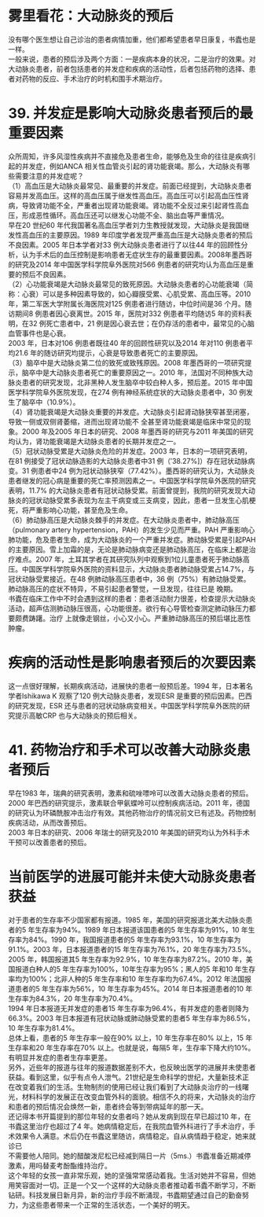# 雾里看花：大动脉炎的预后  
没有哪个医生想让自己诊治的患者病情加重，他们都希望患者早日康复，书蠹也是一样。  
一般来说，患者的预后涉及两个方面：一是疾病本身的状况，二是治疗的效果。对大动脉炎患者，前者包括患者的并发症和疾病的活动性，后者包括药物的选择、患者对药物的反应、手术治疗的时机和围手术期治疗。  
# 39. 并发症是影响大动脉炎患者预后的最重要因素  
众所周知，许多风湿性疾病并不直接危及患者生命，能够危及生命的往往是疾病引起的并发症，例如ANCA 相关性血管炎引起的肾功能衰竭。那么，大动脉炎有哪些需要注意的并发症呢？  
（1）高血压是大动脉炎最常见、最重要的并发症。前面已经提到，大动脉炎患者容易并发高血压。这样的高血压属于继发性高血压。高血压可以引起高血压性肾病，导致肾功能不全，严重者出现肾功能衰竭。肾功能不全反过来引起肾性高血压，形成恶性循环。高血压还可以继发心功能不全、脑出血等严重情况。  
早在20 世纪60 年代我国著名高血压学者刘力生教授就发现，大动脉炎是我国继发性高血压的主要原因。1989 年印度学者发现严重高血压是大动脉炎患者的预后不良因素。2005 年日本学者对33 例大动脉炎患者进行了以往44 年的回顾性分析，认为手术后的血压控制是影响患者无症状生存的最重要因素。2008年墨西哥的研究及2014 年中国医学科学院阜外医院对566 例患者的研究均认为高血压是重要的预后不良因素。  
（2）心功能衰竭是大动脉炎最常见的致死原因。大动脉炎患者的心功能衰竭（简称：心衰）可以是多种因素导致的，如心瓣膜受累、心肌受累、高血压等。2010 年，第二军医大学附属长海医院对125 例患者进行随访，中位时间是36 个月。随访期间8 例患者因心衰离世。2015 年，医院对332 例患者平均随访5 年的资料表明，在32 例死亡患者中，21 例是因心衰去世；在仍存活的患者中，最常见的心脑血管事件也是心衰。  
2003 年，日本对106 例患者既往40 年的回顾性研究以及2014 年对110 例患者平均21.6 年的随访研究均提示，心衰是导致患者死亡的主要原因。  
（3）脑卒中是大动脉炎第二位的致死或致残原因。2008 年墨西哥的一项研究提示，脑卒中是大动脉炎患者死亡的重要原因之一。2010 年，法国对不同种族大动脉炎患者的研究发现，北非黑种人发生脑卒中较白种人多，预后差。2015 年中国医学科学院阜外医院发现，在274 例有神经系统症状的大动脉炎患者中，30 例发生了脑卒中（$10.9\%$）。  
（4）肾功能衰竭是大动脉炎重要的并发症。大动脉炎引起肾动脉狭窄甚至闭塞，导致一侧或双侧肾萎缩，进而出现肾功能不 全甚至肾功能衰竭是临床中常见的现象。2000 年及2005 年日本的研究、2008 年墨西哥的研究与2011 年美国的研究均认为，肾功能衰竭是大动脉炎患者的长期并发症之一。  
（5）冠状动脉受累是大动脉炎危险的并发症。2003 年，日本的一项研究表明，在81 例接受了冠状动脉造影的大动脉炎患者中31 例（$'38.27\%]$）存在冠状动脉病变。31 例患者中24 例为冠状动脉狭窄（$77.42\%$）。墨西哥的研究认为，大动脉炎患者继发的冠心病是重要的死亡率预测因素之一。中国医学科学院阜外医院的研究表明，$11.7\%$ 的大动脉炎患者有冠状动脉受累。前面曾提到，我院的研究发现大动脉炎的冠状动脉受累多表现为左主干病变或三支病变，因此，患者一旦发生心肌梗死，将严重影响心功能，甚至危及生命。  
（6）肺动脉高压是大动脉炎棘手的并发症。在大动脉炎患者中，肺动脉高压（pulmonary artery hypertension，PAH）的发生少见而严重。PAH 严重影响心肺功能，危及患者生命，成为大动脉炎的一个严重并发症。肺动脉受累是引起PAH 的主要原因。雪上加霜的是，无论是肺动脉病变还是肺动脉高压，在临床上都是治疗难点。2007 年，土耳其学者在其研究队列中观察到1位儿童患者死于肺动脉高压。中国医学科学院阜外医院的资料显示，大动脉炎患者肺动脉受累占$14.7\%$，与冠状动脉受累接近。在48 例肺动脉高压患者中，36 例（$75\%$）有肺动脉受累。肺动脉高压的症状不特异，不易引起患者警觉，一旦发现，往往已是 晚期。  
书蠹在临床工作中不时会遇到这样的患者：患者活动耐力很差，检查提示大动脉炎活动，超声估测肺动脉压很高，心功能很差。欲行有心导管检查测定肺动脉压力都要颇费踌躇。治疗 上就像走钢丝，小心又小心。严重肺动脉高压的预后堪比恶性 肿瘤。  
#  疾病的活动性是影响患者预后的次要因素  
这一点很好理解，长期疾病活动，进展快的患者一般预后差。1994 年，日本著名学者Ishikawa K 观察了120 例大动脉炎患者，发现ESR 是重要的预后因素。巴西的研究发现，ESR 还与患者的冠状动脉病变相关。中国医学科学院阜外医院的研究提示高敏CRP 也与大动脉炎的预后相关。  
# 41. 药物治疗和手术可以改善大动脉炎患者预后  
早在1983 年，瑞典的研究表明，激素和硫唑嘌呤可以改善大动脉炎患者的预后。2000 年巴西的研究提示，激素联合甲氨蝶呤可以控制疾病活动。2011 年，德国的研究认为环磷酰胺冲击治疗有效。其他药物治疗的情况前文已有述及。药物控制疾病活动，从而改善预后。  
2003 年日本的研究、2006 年瑞士的研究及2010 年美国的研究均认为外科手术干预可以改善患者的预后。  
#  当前医学的进展可能并未使大动脉炎患者获益  
对于患者的生存率不少国家都有报道。1985 年，美国的研究报道北美大动脉炎患者的5 年生存率为$94\%$。1989 年日本报道该国患者的5 年生存率为$91\%$，10 年生存率为$84\%$。1990 年，我国报道患者的5 年生存率为$93.1\%$，10 年生存率为$91.1\%$。2003 年，日本报道患者的15 年生存率为$76.1\%$，20 年生存率为$73.5\%$。2005 年，韩国报道其5 年生存率为$92.9\%$，10 年生存率为$87.2\%$。2010 年，美国报道白种人的5 年生存率为$100\%$，10年生存率为$95\%$；黑人的5 年和10 年生存率均为$100\%$；北非人种的5 年生存率和10 年生存率均为$67.4\%$。2012 年法国报道患者的5 年生存率为$56\%$，10 年生存率为$45\%$。2014 年日本报道患者的10 年生存率为$84.3\%$，20 年生存率为$70.4\%$。  
1994 年日本报道无并发症的患者15 年生存率为$96.4\%$，有并发症的患者则降为$66.3\%$。2003 年日本报道有冠状动脉或肺动脉受累的患者5 年生存率为$86.5\%$，10 年生存率为$81.4\%$。  
总体上看，患者的5 年生存率一般在$90\%$ 以上，10 年生存率在$80\%$ 以上，15 年生存率和20 年生存率在$70\%$ 以上。也就是说，每隔5 年，生存率下降大约$10\%$。有明显并发症的患者生存率更差。  
另外，近些年的报道与往年的报道数据差别不大，也反映出医学的进展并未使患者获益。看到这里，似乎有点令人泄气。21世纪是生命科学的世纪，大量新技术正在改变着我们的生活。生物制剂的使用已经让我们看到了大动脉炎治疗的一线曙光，材料科学的发展正在改变血管外科的面貌。相信不久的将来，大动脉炎的治疗和患者的预后情况会焕然一新，患者终会等到带病延年的那一天。  
还记得本书开篇提到的那位年轻的女患者吗？她从发病到现在早已超过10 年，在书蠹这里治疗也超过了4 年。她病情稳定后，在我院血管外科进行了手术治疗，手术效果令人满意。术后仍在书蠹这里随访，病情稳定。自从病情趋于稳定，她来就诊已  
不需要他人陪同。她的醋酸泼尼松已经减到隔日一片（$5\mathrm{ms}.$）书蠹准备近期减停激素，用吗替麦考酚酯维持治疗。  
这个年轻的女孩一直非常乐观，她的坚强常常感动着我。生活对她并不容易，但她用笑容面对一切。正是一个又一个这样的大动脉炎患者推动着书蠹不断学习，不断钻研。科技发展日新月异，新的治疗手段不断涌现，书蠹期望通过自己的勤奋努力，为这些患者带来一个正常的生活状态，一个美好的明天。  
